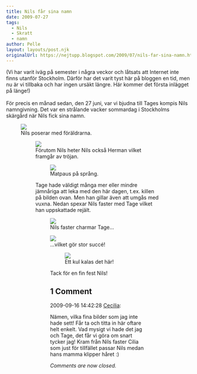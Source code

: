 ```yaml
---
title: Nils får sina namn
date: 2009-07-27
tags: 
  - Nils
  - Skratt
  - namn	
author: Pelle
layout: layouts/post.njk
originalUrl: https://nejtupp.blogspot.com/2009/07/nils-far-sina-namn.html
---
```


<div style="text-align: left;"><span style="font-size:100%;">(Vi har varit iväg på semester i några veckor och låtsats att Internet inte finns utanför Stockholm. Därför har det varit tyst här på bloggen en tid, men nu är vi tillbaka och har ingen ursäkt längre. Här kommer det första inlägget på länge!</span>)<br></div><br>För precis en månad sedan, den 27 juni, var vi bjudna till Tages kompis Nils namngivning. Det var en strålande vacker sommardag i Stockholms skärgård när Nils fick sina namn.

<figure>
	<img src="../../../../img/_MG_6216_print_matte.jpg">
	<figcaption>Nils poserar med föräldrarna.</span></span><br></div>

<figure>
	<img src="../../../../img/_MG_6084_print_matte.jpg">
	<figcaption>Förutom Nils heter Nils också Herman vilket framgår av tröjan.</span></span><br></div>

<figure>
	<img src="../../../../img/_MG_6138_print_matte.jpg">
	<figcaption>Matpaus på språng.</figcaption>
</figure>Tage hade väldigt många mer eller mindre jämnåriga att leka med den här dagen, t.ex. killen på bilden ovan. Men han gillar även att umgås med vuxna. Nedan spexar Nils faster med Tage vilket han uppskattade rejält.<br>

<figure>
	<img src="../../../../img/_MG_6223_1024pix.jpg">
	<figcaption>Nils faster charmar Tage...</figcaption>
</figure>

<figure>
	<img src="../../../../img/_MG_6224_1024pix.jpg">
	<figcaption>...vilket gör stor succé!</span></span><br></div>

<figure>
	<img src="../../../../img/_MG_6225_1024pix.jpg">
	<figcaption>Ett kul kalas det här!</figcaption>
</figure>Tack för en fin fest Nils!

<div class="comments">
	<div class="comments-header"><h2>1 Comment</h2></div>
	<div class="comments-body">
			<div class="comment" id="comment-5838268503098174400">
				<p class="comment-header">
					<date datetime="2009-09-16T14:42:28.450+02:00">2009-09-16 14:42:28</date> 
					<a href="undefined" rel="nofollow">Cecilia</a>:
				</p>
				<div class="comment-content"><p>Nämen, vilka fina bilder som jag inte hade sett! Får ta och titta in här oftare helt enkelt. Vad mysigt vi hade det jag och Tage, det får vi göra om snart tycker jag! Kram från Nils faster Cilia som just för tillfället passar Nils medan hans mamma klipper håret :)</p></div>
				<div class="comment-footer"></div>
			</div></div>
	<p class="comments-footer"><em>Comments are now closed.</em></p>
</div>